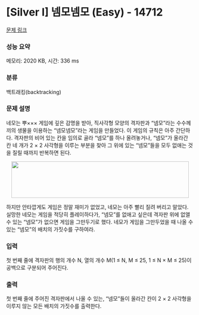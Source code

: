 # [Silver I] 넴모넴모 (Easy) - 14712 

[문제 링크](https://www.acmicpc.net/problem/14712) 

### 성능 요약

메모리: 2020 KB, 시간: 336 ms

### 분류

백트래킹(backtracking)

### 문제 설명

<p>네모는 뿌××× 게임에 깊은 감명을 받아, 직사각형 모양의 격자판과 “넴모”라는 수수께끼의 생물을 이용하는 “넴모넴모”라는 게임을 만들었다. 이 게임의 규칙은 아주 간단하다. 격자판의 비어 있는 칸을 임의로 골라 “넴모”를 하나 올려놓거나, “넴모”가 올라간 칸 네 개가 2 × 2 사각형을 이루는 부분을 찾아 그 위에 있는 “넴모”들을 모두 없애는 것을 질릴 때까지 반복하면 된다.</p>

<p style="text-align: center;"><img alt="" src="https://onlinejudgeimages.s3-ap-northeast-1.amazonaws.com/problem/14700/1.png" style="height:98px; width:476px"></p>

<p>하지만 안타깝게도 게임은 정말 재미가 없었고, 네모는 아주 빨리 질려 버리고 말았다. 실망한 네모는 게임을 적당히 플레이하다가, “넴모”를 없애고 싶은데 격자판 위에 없앨 수 있는 “넴모”가 없으면 게임을 그만두기로 했다. 네모가 게임을 그만두었을 때 나올 수 있는 “넴모”의 배치의 가짓수를 구하여라.</p>

### 입력 

 <p>첫 번째 줄에 격자판의 행의 개수 N, 열의 개수 M(1 ≤ N, M ≤ 25, 1 ≤ N × M ≤ 25)이 공백으로 구분되어 주어진다.</p>

### 출력 

 <p>첫 번째 줄에 주어진 격자판에서 나올 수 있는, “넴모”들이 올라간 칸이 2 × 2 사각형을 이루지 않는 모든 배치의 가짓수를 출력한다.</p>

